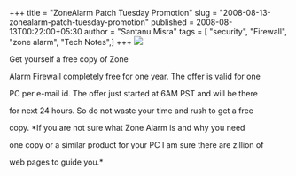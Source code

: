 +++
title = "ZoneAlarm Patch Tuesday Promotion"
slug = "2008-08-13-zonealarm-patch-tuesday-promotion"
published = 2008-08-13T00:22:00+05:30
author = "Santanu Misra"
tags = [ "security", "Firewall", "zone alarm", "Tech Notes",]
+++
[![](../images/thumbnails/2008-08-13-zonealarm-patch-tuesday-promotion-ZoneAlarm.jpg)](../images/2008-08-13-zonealarm-patch-tuesday-promotion-ZoneAlarm.jpg)

<span style="text-align: justify;">Get yourself a free copy of Zone
Alarm Firewall completely free for one year. The offer is valid for one
PC per e-mail id. The offer just started at 6AM PST and will be there
for next 24 hours. So do not waste your time and rush to get a free
copy. </span>*If you are not sure what Zone Alarm is and why you need
one copy or a similar product for your PC I am sure there are zillion of
web pages to guide you.*
